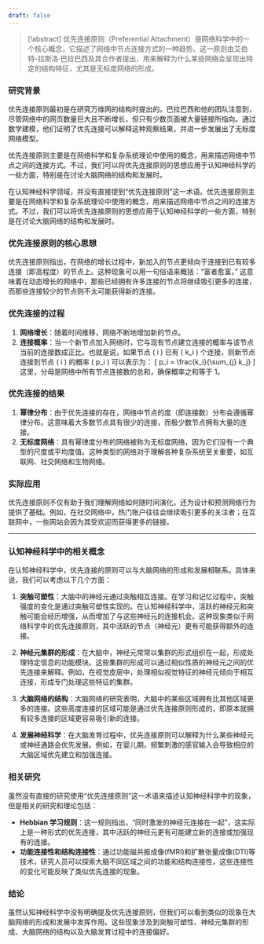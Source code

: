 ```yaml
---
draft: false
---
```

> [!abstract]
> 优先连接原则（Preferential Attachment）是网络科学中的一个核心概念，它描述了网络中节点连接方式的一种趋势。这一原则由艾伯特-拉斯洛·巴拉巴西及其合作者提出，用来解释为什么某些网络会呈现出特定的结构特征，尤其是无标度网络的形成。

### 研究背景
优先连接原则最初是在研究万维网的结构时提出的。巴拉巴西和他的团队注意到，尽管网络中的网页数量巨大且不断增长，但只有少数页面被大量链接所指向。通过数学建模，他们证明了优先连接可以解释这种观察结果，并进一步发展出了无标度网络模型。

优先连接原则主要是在网络科学和复杂系统理论中使用的概念，用来描述网络中节点之间的连接方式。不过，我们可以将优先连接原则的思想应用于认知神经科学的一些方面，特别是在讨论大脑网络的结构和发展时。

在认知神经科学领域，并没有直接提到“优先连接原则”这一术语。优先连接原则主要是在网络科学和复杂系统理论中使用的概念，用来描述网络中节点之间的连接方式。不过，我们可以将优先连接原则的思想应用于认知神经科学的一些方面，特别是在讨论大脑网络的结构和发展时。

### 优先连接原则的核心思想
优先连接原则指出，在网络的增长过程中，新加入的节点更倾向于连接到已有较多连接（即高程度）的节点上。这种现象可以用一句俗语来概括：“富者愈富。” 这意味着在动态增长的网络中，那些已经拥有许多连接的节点将继续吸引更多的连接，而那些连接较少的节点则不太可能获得新的连接。

### 优先连接的过程
1. **网络增长**：随着时间推移，网络不断地增加新的节点。
2. **连接概率**：当一个新节点加入网络时，它与现有节点建立连接的概率与该节点当前的连接数成正比。也就是说，如果节点 \( i \) 已有 \( k_i \) 个连接，则新节点连接到节点 \( i \) 的概率 \( p_i \) 可以表示为：
\[ p_i = \frac{k_i}{\sum_{j} k_j} \]
这里，分母是网络中所有节点连接数的总和，确保概率之和等于 1。

### 优先连接的结果
1. **幂律分布**：由于优先连接的存在，网络中节点的度（即连接数）分布会遵循幂律分布。这意味着大多数节点具有很少的连接，而极少数节点拥有大量的连接。
2. **无标度网络**：具有幂律度分布的网络被称为无标度网络，因为它们没有一个典型的尺度或平均度值。这种类型的网络对于理解各种复杂系统至关重要，如互联网、社交网络和生物网络。

### 实际应用
优先连接原则不仅有助于我们理解网络如何随时间演化，还为设计和预测网络行为提供了基础。例如，在社交网络中，热门账户往往会继续吸引更多的关注者；在互联网中，一些网站会因为其受欢迎而获得更多的链接。

---


### 认知神经科学中的相关概念
在认知神经科学中，优先连接的原则可以与大脑网络的形成和发展相联系。具体来说，我们可以考虑以下几个方面：

1. **突触可塑性**：大脑中的神经元通过突触相互连接。在学习和记忆过程中，突触强度的变化是通过突触可塑性实现的。在认知神经科学中，活跃的神经元和突触可能会经历增强，从而增加了与这些神经元的连接机会。这种现象类似于网络科学中的优先连接原则，其中活跃的节点（神经元）更有可能获得额外的连接。

2. **神经元集群的形成**：在大脑中，神经元常常以集群的形式组织在一起，形成处理特定信息的功能模块。这些集群的形成可以通过相似性质的神经元之间的优先连接来解释。例如，在视觉皮层中，处理相似视觉特征的神经元倾向于相互连接，形成专门处理这些特征的集群。

3. **大脑网络的结构**：大脑网络的研究表明，大脑中的某些区域拥有比其他区域更多的连接。这些高度连接的区域可能是通过优先连接原则形成的，即原本就拥有较多连接的区域更容易吸引新的连接。

4. **发展神经科学**：在大脑发育过程中，优先连接原则可以解释为什么某些神经元或神经通路会优先发展。例如，在婴儿期，频繁刺激的感官输入会导致相应的大脑区域优先建立和加强连接。

### 相关研究
虽然没有直接的研究使用“优先连接原则”这一术语来描述认知神经科学中的现象，但是相关的研究和理论包括：

- **Hebbian 学习规则**：这一规则指出，“同时激发的神经元连接在一起”，这实际上是一种形式的优先连接，其中活跃的神经元更有可能建立新的连接或加强现有的连接。
- **功能连接性和结构连接性**：通过功能磁共振成像(fMRI)和扩散张量成像(DTI)等技术，研究人员可以探索大脑不同区域之间的功能和结构连接性，这些连接性的变化可能反映了类似优先连接的现象。

### 结论
虽然认知神经科学中没有明确提及优先连接原则，但我们可以看到类似的现象在大脑网络的形成和发展中发挥作用。这些现象涉及到突触可塑性、神经元集群的形成、大脑网络的结构以及大脑发育过程中的连接偏好。